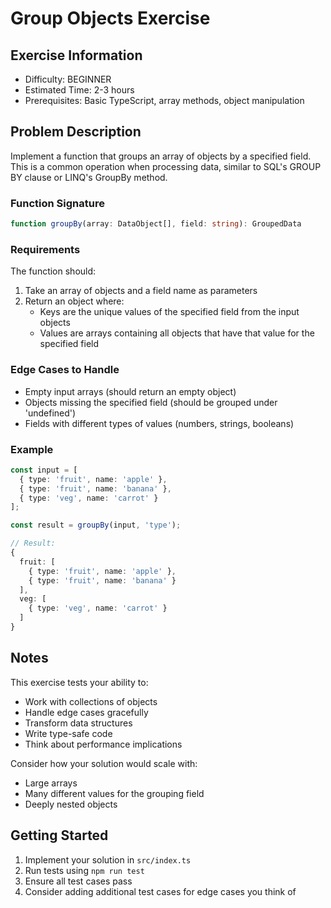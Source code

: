 # Group Objects Exercise

## Exercise Information
- Difficulty: BEGINNER
- Estimated Time: 2-3 hours
- Prerequisites: Basic TypeScript, array methods, object manipulation

## Problem Description

Implement a function that groups an array of objects by a specified field. This is a common operation when processing data, similar to SQL's GROUP BY clause or LINQ's GroupBy method.

### Function Signature
```typescript
function groupBy(array: DataObject[], field: string): GroupedData
```

### Requirements

The function should:
1. Take an array of objects and a field name as parameters
2. Return an object where:
   - Keys are the unique values of the specified field from the input objects
   - Values are arrays containing all objects that have that value for the specified field

### Edge Cases to Handle

- Empty input arrays (should return an empty object)
- Objects missing the specified field (should be grouped under 'undefined')
- Fields with different types of values (numbers, strings, booleans)

### Example

```typescript
const input = [
  { type: 'fruit', name: 'apple' },
  { type: 'fruit', name: 'banana' },
  { type: 'veg', name: 'carrot' }
];

const result = groupBy(input, 'type');

// Result:
{
  fruit: [
    { type: 'fruit', name: 'apple' },
    { type: 'fruit', name: 'banana' }
  ],
  veg: [
    { type: 'veg', name: 'carrot' }
  ]
}
```

## Notes

This exercise tests your ability to:
- Work with collections of objects
- Handle edge cases gracefully
- Transform data structures
- Write type-safe code
- Think about performance implications

Consider how your solution would scale with:
- Large arrays
- Many different values for the grouping field
- Deeply nested objects

## Getting Started

1. Implement your solution in `src/index.ts`
2. Run tests using `npm run test`
3. Ensure all test cases pass
4. Consider adding additional test cases for edge cases you think of
